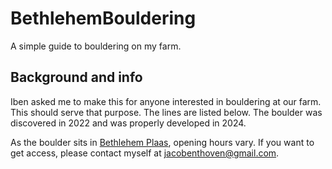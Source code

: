 # BethlehemBouldering

A simple guide to bouldering on my farm.

## Background and info

Iben asked me to make this for anyone interested in bouldering at our farm. This should serve that purpose. The lines are listed below. The boulder was discovered in 2022 and was properly developed in 2024.

As the boulder sits in [Bethlehem Plaas](https://maps.app.goo.gl/TPZWeMC4AntFpdBFA), opening hours vary. If you want to get access, please contact myself at <jacobenthoven@gmail.com>.
